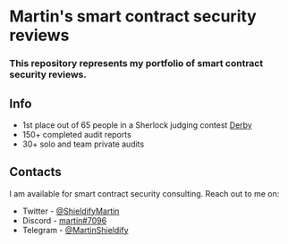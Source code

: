 # Martin's smart contract security reviews

### This repository represents my portfolio of smart contract security reviews.

## Info
- 1st place out of 65 people in a Sherlock judging contest [Derby](https://derby.finance/)
- 150+ completed audit reports
- 30+ solo and team private audits

## Contacts

I am available for smart contract security consulting. Reach out to me on:

- Twitter - [@ShieldifyMartin](https://twitter.com/ShieldifyMartin)
- Discord - [martin#7096](https://discordapp.com/users/599998587551612938)
- Telegram - [@MartinShieldify](https://t.me/MartinShieldify)
